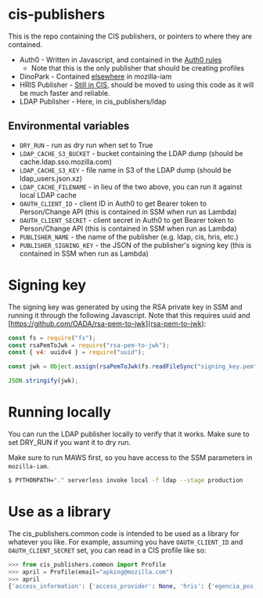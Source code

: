 # cis-publishers

This is the repo containing the CIS publishers, or pointers to where they are contained.

* Auth0 - Written in Javascript, and contained in the [Auth0 rules](https://github.com/mozilla-iam/auth0-deploy/blob/master/rules/activate-new-users-in-CIS.js)
  - Note that this is the only publisher that should be creating profiles
* DinoPark - Contained [elsewhere](https://github.com/mozilla-iam/dino-park) in mozilla-iam
* HRIS Publisher - [Still in CIS](https://github.com/mozilla-iam/cis/blob/master/python-modules/cis_publisher/cis_publisher/hris.py), should be moved to using this code as it will be much faster and reliable.
* LDAP Publisher - Here, in cis_publishers/ldap

## Environmental variables

* `DRY_RUN` - run as dry run when set to True
* `LDAP_CACHE_S3_BUCKET` - bucket containing the LDAP dump (should be cache.ldap.sso.mozilla.com)
* `LDAP_CACHE_S3_KEY` - file name in S3 of the LDAP dump (should be ldap_users.json.xz)
* `LDAP_CACHE_FILENAME` - in lieu of the two above, you can run it against local LDAP cache
* `OAUTH_CLIENT_ID` - client ID in Auth0 to get Bearer token to Person/Change API (this is contained in SSM when run as Lambda)
* `OAUTH_CLIENT_SECRET` - client secret in Auth0 to get Bearer token to Person/Change API (this is contained in SSM when run as Lambda)
* `PUBLISHER_NAME` - the name of the publisher (e.g. ldap, cis, hris, etc.)
* `PUBLISHER_SIGNING_KEY` - the JSON of the publisher's signing key (this is contained in SSM when run as Lambda)

# Signing key

The signing key was generated by using the RSA private key in SSM and running it through the following
Javascript. Note that this requires uuid and [https://github.com/OADA/rsa-pem-to-jwk](rsa-pem-to-jwk):

```javascript
const fs = require("fs");
const rsaPemToJwk = require("rsa-pem-to-jwk");
const { v4: uuidv4 } = require("uuid");

const jwk = Object.assign(rsaPemToJwk(fs.readFileSync("signing_key.pem"), {use: "sig"}, "private"), {kid: uuidv4()});

JSON.stringify(jwk);
```

# Running locally

You can run the LDAP publisher locally to verify that it works. Make sure to set DRY_RUN if you want it to dry run.

Make sure to run MAWS first, so you have access to the SSM parameters in `mozilla-iam`.

```bash
$ PYTHONPATH="." serverless invoke local -f ldap --stage production
```

# Use as a library

The cis_publishers.common code is intended to be used as a library for whatever you like. For example, assuming
you have `OAUTH_CLIENT_ID` and `OAUTH_CLIENT_SECRET` set, you can read in a CIS profile like so:

```python
>>> from cis_publishers.common import Profile
>>> april = Profile(email="apking@mozilla.com")
>>> april
{'access_information': {'access_provider': None, 'hris': {'egencia_pos_country': 'US', 'employee_id': '123456', 'managers_primary_work_email': '...'}
```
